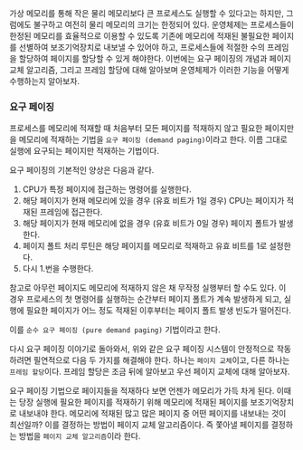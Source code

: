 가상 메모리를 통해 작은 물리 메모리보다 큰 프로세스도 실행할 수 있다고는 하지만, 그럼에도 불구하고 여전히 물리 메모리의 크기는 한정되어 있다. 운영체제는 프로세스들이 한정된 메모리를 효율적으로 이용할 수 있도록 기존에 메모리에 적재된 불필요한 페이지를 선별하여 보조기억장치로 내보낼 수 있어야 하고, 프로세스들에 적절한 수의 프레임을 할당하여 페이지를 할당할 수 있게 해야한다. 이번에는 요구 페이징의 개념과 페이지 교체 알고리즘, 그리고 프레임 할당에 대해 알아보며 운영체제가 이러한 기능을 어떻게 수행하는지 알아보자.

### 요구 페이징
프로세스를 메모리에 적재할 때 처음부터 모든 페이지를 적재하지 않고 필요한 페이지만을 메모리에 적재하는 기법을 `요구 페이징 (demand paging)`이라고 한다. 이름 그대로 실행에 요구되는 페이지만 적재하는 기법이다.

요구 페이징의 기본적인 양상은 다음과 같다.

1. CPU가 특정 페이지에 접근하는 명령어를 실행한다.
2. 해당 페이지가 현재 메모리에 있을 경우 (유효 비트가 1일 경우) CPU는 페이지가 적재된 프레임에 접근한다.
3. 해당 페이지가 현재 메모리에 없을 경우 (유효 비트가 0일 경우) 페이지 폴트가 발생한다.
4. 페이지 폴트 처리 루틴은 해당 페이지를 메모리로 적재하고 유효 비트를 1로 설정한다.
5. 다시 1.번을 수행한다.

참고로 아무런 페이지도 메모리에 적재하지 않은 채 무작정 실행부터 할 수도 있다. 이 경우 프로세스의 첫 명령어를 실행하는 순간부터 페이지 폴트가 계속 발생하게 되고, 실행에 필요한 페이지가 어느 정도 적재된 이후부터는 페이지 폴트 발생 빈도가 떨어진다.

이를 `순수 요구 페이징 (pure demand paging)` 기법이라고 한다.

다시 요구 페이징 이야기로 돌아와서, 위와 같은 요구 페이징 시스템이 안정적으로 작동하려면 필연적으로 다음 두 가지를 해결해야 한다. 하나는 `페이지 교체`이고, 다른 하나는 `프레임 할당`이다. 프레임 할당은 조금 뒤에 알아보고 우선 페이지 교체에 대해 알아보자.

요구 페이징 기법으로 페이지들을 적재하다 보면 언젠가 메모리가 가득 차게 된다. 이때는 당장 실행에 필요한 페이지를 적재하기 위해 메모리에 적재된 페이지를 보조기억장치로 내보내야 한다. 메모리에 적재된 많고 많은 페이지 중 어떤 페이지를 내보내는 것이 최선일까? 이를 결정하는 방법이 페이지 교체 알고리즘이다. 즉 쫓아낼 페이지를 결정하는 방법을 `페이지 교체 알고리즘`이라 한다.

